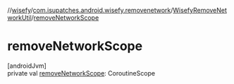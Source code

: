 //[wisefy](../../../index.md)/[com.isupatches.android.wisefy.removenetwork](../index.md)/[WisefyRemoveNetworkUtil](index.md)/[removeNetworkScope](remove-network-scope.md)

# removeNetworkScope

[androidJvm]\
private val [removeNetworkScope](remove-network-scope.md): CoroutineScope
